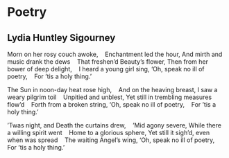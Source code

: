 # Poetry
## Lydia Huntley Sigourney
Morn on her rosy couch awoke,
   Enchantment led the hour,
And mirth and music drank the dews
   That freshen’d Beauty’s flower,
Then from her bower of deep delight,
   I heard a young girl sing,
‘Oh, speak no ill of poetry,
   For ’tis a holy thing.’

The Sun in noon-day heat rose high,
   And on the heaving breast,
I saw a weary pilgrim toil
   Unpitied and unblest,
Yet still in trembling measures flow’d
   Forth from a broken string,
‘Oh, speak no ill of poetry,
   For ’tis a holy thing.’

’Twas night, and Death the curtains drew,
   ’Mid agony severe,
While there a willing spirit went
   Home to a glorious sphere,
Yet still it sigh’d, even when was spread
   The waiting Angel’s wing,
‘Oh, speak no ill of poetry,
   For ’tis a holy thing.’